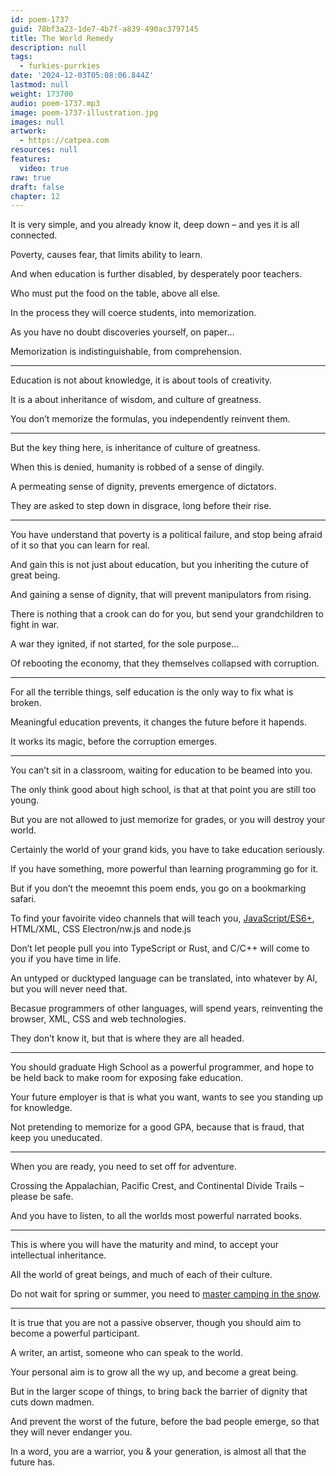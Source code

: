 ```yaml
---
id: poem-1737
guid: 78bf3a23-1de7-4b7f-a839-490ac3797145
title: The World Remedy
description: null
tags:
  - furkies-purrkies
date: '2024-12-03T05:08:06.844Z'
lastmod: null
weight: 173700
audio: poem-1737.mp3
image: poem-1737-illustration.jpg
images: null
artwork:
  - https://catpea.com
resources: null
features:
  video: true
raw: true
draft: false
chapter: 12
---
```


It is very simple, and you already know it,
deep down – and yes it is all connected.

Poverty, causes fear,
that limits ability to learn.

And when education is further disabled,
by desperately poor teachers.

Who must put the food on the table,
above all else.

In the process they will coerce students,
into memorization.

As you have no doubt discoveries yourself,
on paper…

Memorization is indistinguishable,
from comprehension.

---

Education is not about knowledge,
it is about tools of creativity.

It is a about inheritance of wisdom,
and culture of greatness.

You don’t memorize the formulas,
you independently reinvent them.

---

But the key thing here,
is inheritance of culture of greatness.

When this is denied,
humanity is robbed of a sense of dingily.

A permeating sense of dignity,
prevents emergence of dictators.

They are asked to step down in disgrace,
long before their rise.

---

You have understand that poverty is a political failure,
and stop being afraid of it so that you can learn for real.

And gain this is not just about education,
but you inheriting the cuture of great being.

And gaining a sense of dignity,
that will prevent manipulators from rising.

There is nothing that a crook can do for you,
but send your grandchildren to fight in war.

A war they ignited, if not started,
for the sole purpose…

Of rebooting the economy,
that they themselves collapsed with corruption.

---

For all the terrible things,
self education is the only way to fix what is broken.

Meaningful education prevents,
it changes the future before it hapends.

It works its magic,
before the corruption emerges.

---

You can’t sit in a classroom,
waiting for education to be beamed into you.

The only think good about high school,
is that at that point you are still too young.

But you are not allowed to just memorize for grades,
or you will destroy your world.

Certainly the world of your grand kids,
you have to take education seriously.

If you have something,
more powerful than learning programming go for it.

But if you don’t the meoemnt this poem ends,
you go on a bookmarking safari.

To find your favoirite video channels that will teach you,
[JavaScript/ES6+][0], HTML/XML, CSS Electron/nw.js and node.js

Don’t let people pull you into TypeScript or Rust,
and C/C++ will come to you if you have time in life.

An untyped or ducktyped language can be translated,
into whatever by AI, but you will never need that.

Becasue programmers of other languages, will spend years,
reinventing the browser, XML, CSS and web technologies.

They don’t know it,
but that is where they are all headed.

---

You should graduate High School as a powerful programmer,
and hope to be held back to make room for exposing fake education.

Your future employer is that is what you want,
wants to see you standing up for knowledge.

Not pretending to memorize for a good GPA,
because that is fraud, that keep you uneducated.

---

When you are ready,
you need to set off for adventure.

Crossing the Appalachian, Pacific Crest,
and Continental Divide Trails – please be safe.

And you have to listen,
to all the worlds most powerful narrated books.

---

This is where you will have the maturity and mind,
to accept your intellectual inheritance.

All the world of great beings,
and much of each of their culture.

Do not wait for spring or summer,
you need to [master camping in the snow][1].

---

It is true that you are not a passive observer,
though you should aim to become a powerful participant.

A writer, an artist,
someone who can speak to the world.

Your personal aim is to grow all the wy up,
and become a great being.

But in the larger scope of things,
to bring back the barrier of dignity that cuts down madmen.

And prevent the worst of the future,
before the bad people emerge, so that they will never endanger you.

In a word, you are a warrior,
you & your generation, is almost all that the future has.

[0]: https://www.youtube.com/results?search_query=Learn+JavaScript
[1]: https://www.youtube.com/results?search_query=+Winter+Camping+Nordhouse+Dunes
